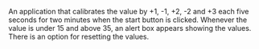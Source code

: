 An application that calibrates the value by +1, -1, +2, -2 and +3 each five seconds for two minutes when the start button is clicked. Whenever the value is
under 15 and above 35, an alert box appears showing the values. There is an option for resetting the values.
